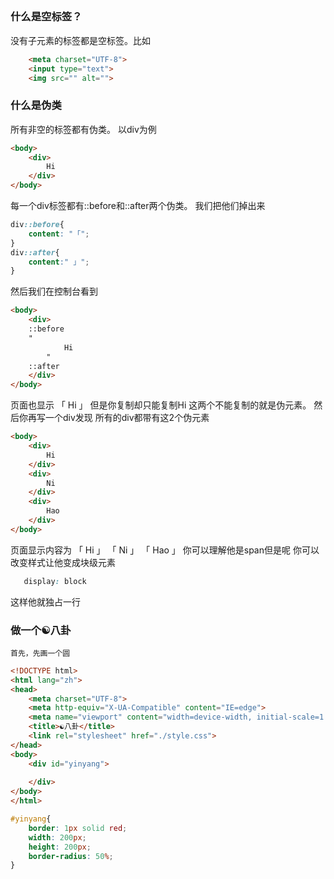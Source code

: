 ##

### 什么是空标签？
没有子元素的标签都是空标签。比如
``` html
    <meta charset="UTF-8">
    <input type="text">
    <img src="" alt="">
```

### 什么是伪类
所有非空的标签都有伪类。
以div为例
``` html
<body>
    <div>
        Hi
    </div>
</body>
```
每一个div标签都有::before和::after两个伪类。
我们把他们掉出来
``` css
div::before{
    content: "「";
} 
div::after{
    content:" 」";
} 
```
然后我们在控制台看到
``` html
<body>
    <div>
    ::before
    "
            Hi
        "
    ::after
    </div>
</body>
```
页面也显示
 「 Hi 」
 但是你复制却只能复制Hi
 这两个不能复制的就是伪元素。
 然后你再写一个div发现 所有的div都带有这2个伪元素
``` html
<body>
    <div>
        Hi
    </div>
    <div>
        Ni
    </div>
    <div>
        Hao
    </div>
</body>
 ```
 页面显示内容为
 「 Hi 」
 「 Ni 」
 「 Hao 」
 你可以理解他是span但是呢 你可以改变样式让他变成块级元素
 ``` css
    display: block
 ```
 这样他就独占一行 

 ### 做一个☯️八卦
    首先，先画一个圆
``` html
<!DOCTYPE html>
<html lang="zh">
<head>
    <meta charset="UTF-8">
    <meta http-equiv="X-UA-Compatible" content="IE=edge">
    <meta name="viewport" content="width=device-width, initial-scale=1.0">
    <title>☯️八卦</title>
    <link rel="stylesheet" href="./style.css">
</head>
<body>
    <div id="yinyang">
        
    </div>
</body>
</html>
```
``` css
#yinyang{
    border: 1px solid red;
    width: 200px;
    height: 200px;
    border-radius: 50%;
}
```

